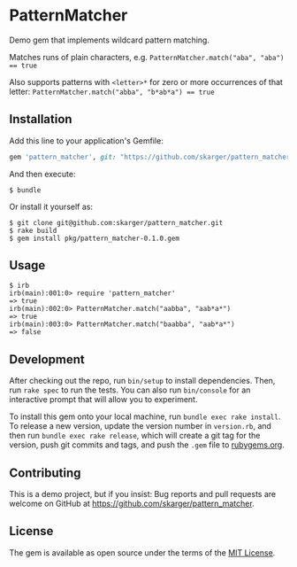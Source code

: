 # PatternMatcher

Demo gem that implements wildcard pattern matching.

Matches runs of plain characters, e.g. `PatternMatcher.match("aba", "aba") == true`

Also supports patterns with `<letter>*` for zero or more occurrences of that letter: `PatternMatcher.match("abba", "b*ab*a") == true`

## Installation

Add this line to your application's Gemfile:

```ruby
gem 'pattern_matcher', git: "https://github.com/skarger/pattern_matcher.git"
```

And then execute:

    $ bundle

Or install it yourself as:

    $ git clone git@github.com:skarger/pattern_matcher.git
    $ rake build
    $ gem install pkg/pattern_matcher-0.1.0.gem

## Usage
```
$ irb
irb(main):001:0> require 'pattern_matcher'
=> true
irb(main):002:0> PatternMatcher.match("aabba", "aab*a*")
=> true
irb(main):003:0> PatternMatcher.match("baabba", "aab*a*")
=> false
```

## Development

After checking out the repo, run `bin/setup` to install dependencies. Then, run `rake spec` to run the tests. You can also run `bin/console` for an interactive prompt that will allow you to experiment.

To install this gem onto your local machine, run `bundle exec rake install`. To release a new version, update the version number in `version.rb`, and then run `bundle exec rake release`, which will create a git tag for the version, push git commits and tags, and push the `.gem` file to [rubygems.org](https://rubygems.org).

## Contributing

This is a demo project, but if you insist:
Bug reports and pull requests are welcome on GitHub at https://github.com/skarger/pattern_matcher.


## License

The gem is available as open source under the terms of the [MIT License](http://opensource.org/licenses/MIT).

